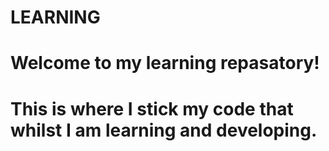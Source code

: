 # LEARNING
# Welcome to my learning repasatory!
# This is where I stick my code that whilst I am learning and developing.
